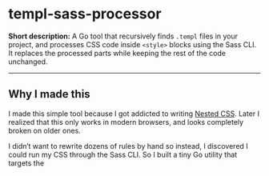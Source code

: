 # templ-sass-processor

**Short description:** A Go tool that recursively finds `.templ` files in your project, and processes CSS code inside `<style>` blocks using the Sass CLI. It replaces the processed parts while keeping the rest of the code unchanged.

---

## Why I made this

I made this simple tool because I got addicted to writing [Nested CSS](https://developer.mozilla.org/en-US/docs/Web/CSS/CSS_nesting). 
Later I realized that this only works in modern browsers, and looks completely broken on older ones.

I didn’t want to rewrite dozens of rules by hand so instead, I discovered I could run my CSS through the Sass CLI. So I built a tiny Go utility that targets the <style> tags inside .templ files.

## Features

* Recursively discovers `.templ` files.
* Extracts `<style>` blocks and processes them with the `sass` CLI.
* Replaces the processed parts while preserving surrounding markup unchanged.

## Why use it

* Write nested, modern CSS inside your Templ components and ship flat CSS that works in browsers without native nesting support.

## Requirements

* `sass` CLI must be installed and available on `PATH`.

## Install

```bash
go install github.com/patrickkdev/templ-sass-processor@latest
```

## CLI examples

Basic: scan the current directory and replace `<style>` blocks with processed output in-place:

```bash
templ-sass-processor --src ./ --inplace
```

## Example — before & after

**Input (`component.templ`)**

```html
<div class="card">
  <h3 class="title">Title</h3>
</div>

<style>
.card {
  padding: 1rem;
  background: white;
  .title {
    font-weight: 700;
    &:hover { color: #555; }
  }
}
</style>
```

**Output (inline replacement)**

```html
<div class="card">
  <h3 class="title">Title</h3>
</div>

<style>
.card { padding: 1rem; background: white; }
.card .title { font-weight: 700; }
.card .title:hover { color: #555; }
</style>
```

PRs and issues welcome. Good first contributions:

* Add tests for specific nesting edge cases.
